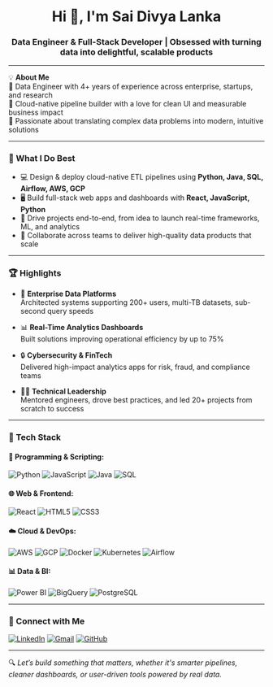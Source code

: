 <h1 align="center">Hi 👋, I'm Sai Divya Lanka</h1>
<h3 align="center">Data Engineer & Full-Stack Developer | Obsessed with turning data into delightful, scalable products</h3>

---

💡 **About Me**  
🔹 Data Engineer with 4+ years of experience across enterprise, startups, and research  
🔹 Cloud-native pipeline builder with a love for clean UI and measurable business impact  
🔹 Passionate about translating complex data problems into modern, intuitive solutions

---

### 🔧 What I Do Best

- 💻 Design & deploy cloud-native ETL pipelines using **Python, Java, SQL, Airflow, AWS, GCP**
- 🖥️ Build full-stack web apps and dashboards with **React, JavaScript, Python**
- 🚀 Drive projects end-to-end, from idea to launch real-time frameworks, ML, and analytics
- 🤝 Collaborate across teams to deliver high-quality data products that scale

---

### 🏆 Highlights

- 🚧 **Enterprise Data Platforms**  
  Architected systems supporting 200+ users, multi-TB datasets, sub-second query speeds

- 📊 **Real-Time Analytics Dashboards**  
  Built solutions improving operational efficiency by up to 75%

- 🔒 **Cybersecurity & FinTech**  
  Delivered high-impact analytics apps for risk, fraud, and compliance teams

- 👩‍💻 **Technical Leadership**  
  Mentored engineers, drove best practices, and led 20+ projects from scratch to success

---

### 🧰 Tech Stack

#### 🚀 Programming & Scripting:
![Python](https://img.shields.io/badge/Python-blue?style=for-the-badge&logo=python&logoColor=white)
![JavaScript](https://img.shields.io/badge/JavaScript-yellow?style=for-the-badge&logo=javascript&logoColor=black)
![Java](https://img.shields.io/badge/Java-red?style=for-the-badge&logo=openjdk&logoColor=white)
![SQL](https://img.shields.io/badge/SQL-025E8C?style=for-the-badge&logo=postgresql&logoColor=white)

#### 🌐 Web & Frontend:
![React](https://img.shields.io/badge/React-20232A?style=for-the-badge&logo=react&logoColor=61DAFB)
![HTML5](https://img.shields.io/badge/HTML-orange?style=for-the-badge&logo=html5&logoColor=white)
![CSS3](https://img.shields.io/badge/CSS-blue?style=for-the-badge&logo=css3&logoColor=white)

#### ☁️ Cloud & DevOps:
![AWS](https://img.shields.io/badge/AWS-232F3E?style=for-the-badge&logo=amazonaws&logoColor=white)
![GCP](https://img.shields.io/badge/GCP-blue?style=for-the-badge&logo=googlecloud&logoColor=white)
![Docker](https://img.shields.io/badge/Docker-2496ED?style=for-the-badge&logo=docker&logoColor=white)
![Kubernetes](https://img.shields.io/badge/Kubernetes-326CE5?style=for-the-badge&logo=kubernetes&logoColor=white)
![Airflow](https://img.shields.io/badge/Apache%20Airflow-darkgreen?style=for-the-badge&logo=apacheairflow&logoColor=white)

#### 📊 Data & BI:
![Power BI](https://img.shields.io/badge/PowerBI-yellow?style=for-the-badge&logo=powerbi&logoColor=black)
![BigQuery](https://img.shields.io/badge/BigQuery-669DF6?style=for-the-badge&logo=googlebigquery&logoColor=white)
![PostgreSQL](https://img.shields.io/badge/PostgreSQL-336791?style=for-the-badge&logo=postgresql&logoColor=white)

---

### 🔗 Connect with Me

[![LinkedIn](https://img.shields.io/badge/LinkedIn-blue?style=for-the-badge&logo=linkedin)](https://www.linkedin.com/in/lssdivya)
[![Gmail](https://img.shields.io/badge/Email-red?style=for-the-badge&logo=gmail&logoColor=white)](mailto:lssdivya@gmail.com)
[![GitHub](https://img.shields.io/badge/GitHub-100000?style=for-the-badge&logo=github&logoColor=white)](https://github.com/lssdivya)

---

🔍 _Let’s build something that matters, whether it's smarter pipelines, cleaner dashboards, or user-driven tools powered by real data._
